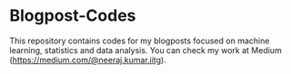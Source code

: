 # Blogpost-Codes
This repository contains codes for my blogposts focused on machine learning, statistics and data analysis. You can check my work at Medium (https://medium.com/@neeraj.kumar.iitg). 
